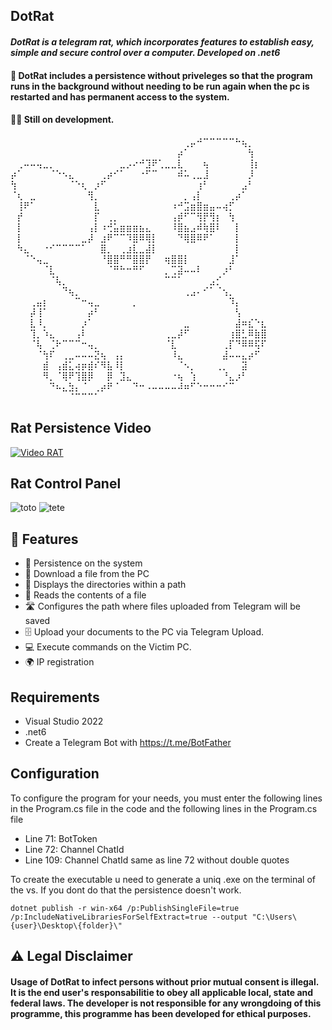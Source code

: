 ## DotRat

#### <i>DotRat is a telegram rat, which incorporates features to establish easy, simple and secure control over a computer. Developed on .net6</i>

#### <p>🔐 DotRat includes a persistence without priveleges so that the program runs in the background without needing to be run again when the pc is restarted and has permanent access to the system.</p>

#### <p>👨‍💻 Still on development.</p>
⠀⠀⠀⠀⠀⠀⠀⠀⠀⠀⠀⠀⠀⠀⠀⠀⠀⠀⠀⠀⠀⠀⠀⠀⠀⠀⠀⢀⡤⠚⠉⠉⠉⠉⠉⠓⢦⡀⠀⠀
⠀⠀⠀⠀⠀⠀⠀⠀⠀⠀⠀⠀⠀⠀⠀⠀⠀⠀⠀⠀⠀⠀⠀⠀⠀⠀⡴⠁⠀⠀⠀⠀⠀⠀⠀⠀⠀⢳⠀⠀
⠀⢀⠤⠤⢤⣀⡀⠀⠀⠀⠀⠀⠀⠀⠀⠀⠀⣀⡠⠔⠚⣹⠟⢁⣀⣀⣇⠀⠀⠀⢦⠀⠀⠀⠀⠀⠀⢸⡆⠀
⡴⠁⠀⠀⠀⠀⠈⠑⠢⣄⠀⠀⠀⠀⢀⡴⠊⠁⠀⠀⠐⠋⠉⠀⠀⠀⠾⠥⢀⣀⣸⠀⠀⠀⠀⠀⠀⡸⠀⠀
⢳⠀⠀⠀⠀⠀⠀⠀⠀⠈⠑⢆⠀⡰⠋⠀⠀⠀⠀⠀⠀⠀⠀⠀⠀⠀⠀⠀⠀⢰⠃⠀⠀⠀⠀⠀⣠⠃⠀⠀
⠈⢆⠀⣀⠀⠀⠀⠀⠀⠀⠀⠀⢻⡀⠀⠀⠀⠀⠀⠀⠀⠀⠀⠀⠀⠀⠀⡀⢠⡇⠀⠀⠀⠀⢀⡴⠁⠀⠀⠀
⠀⢸⠟⠁⠀⠀⠀⠀⠀⠀⠀⠀⠀⣇⠀⠀⠀⠀⠀⠀⠀⠀⠀⠀⠀⠰⠚⣩⣶⣿⣶⣤⠤⢴⡋⠀⠀⠀⠀⠀
⠀⡞⠀⠀⠀⠀⠀⠀⠀⠀⠀⠀⠀⡏⠀⢀⡀⠀⠀⠀⠀⠀⠀⠀⠀⢠⡾⠋⠉⢻⡟⢻⡆⠀⢳⠀⠀⠀⠀⠀
⠀⡇⠀⠀⠀⠀⠀⠀⠀⠀⠀⠀⢠⡇⠰⢚⣥⣶⣶⣶⣦⣄⠀⠀⠀⠸⣿⣦⣠⠾⢷⣿⠇⠀⠀⡇⠀⠀⠀⠀
⠀⡇⠀⠀⠀⠀⠀⠀⠀⠀⠀⣀⡼⠀⣰⠟⠉⠉⠹⣿⠿⢿⡇⠀⠀⠀⠙⢿⣿⠿⠟⠁⠀⠀⠀⡇⠀⠀⠀⠀
⠀⠳⣄⠀⠀⠐⠊⠉⠉⠉⠉⠁⠀⠀⣿⡀⠀⢀⣰⣇⣀⣼⡇⠀⠀⠀⠀⠀⠀⠀⠀⠀⠀⠀⠀⡇⠀⠀⠀⠀
⠀⠀⠈⠑⢤⣀⠀⠀⠀⠀⠀⠀⠀⠀⠘⣿⣿⠛⠛⣿⣿⡟⠀⠀⢶⣿⣿⡇⠀⠀⠀⠀⠀⠀⣸⠁⠀⠀⠀⠀
⠀⠀⠀⠀⠀⠈⣇⠀⠀⠀⠀⠀⠀⠀⠀⠈⠛⠓⠒⠛⠋⠀⠀⠀⡀⢉⣽⠤⠤⠇⠀⠀⠀⡰⠃⠀⠀⠀⠀⠀
⠀⠀⠀⠀⠀⠀⠈⢧⡀⠀⠀⠀⠀⠀⠀⠀⠀⠀⠀⠀⠀⠀⠀⠀⠉⠉⠁⠀⠀⠀⠀⣠⡊⠀⠀⠀⠀⠀⠀⠀
⠀⠀⠀⠀⠀⠀⠀⠀⠙⢦⡀⠀⠀⠀⠀⠀⠀⠀⠀⠀⠀⠀⠀⠀⠀⠀⠀⢀⣠⠄⠊⠁⠈⢢⡀⠀⠀⠀⠀⠀
⠀⠀⠀⢀⣤⡆⠀⠀⠀⠀⠉⠒⢤⣀⠀⠀⠀⠀⠀⡀⠀⠀⠀⠀⠀⠀⠀⠀⠀⠀⠀⠀⠀⠀⠹⡄⠀⠀⠀⠀
⠀⠀⠀⡼⢸⠁⠀⠀⠀⠀⠀⠀⡴⠃⠀⠀⠀⠀⠀⠀⠀⠀⠀⠀⠀⠀⠀⠀⠀⠀⠀⠀⠀⠀⠀⢣⠀⠀⠀⠀
⠀⠀⠀⣇⠸⡀⠀⠀⠀⠀⠀⡰⠁⠀⠀⠀⠀⠀⠀⠀⠀⠀⠀⠀⠀⠀⠀⣀⠀⠀⠀⠀⠀⠀⠀⣼⠶⣎⠑⣆
⠀⠀⠀⢹⡀⠱⣄⠀⠀⠀⢠⠇⠀⠀⠀⠀⠀⠀⠀⠀⠀⠀⠀⠀⢀⣀⡼⠋⠀⠀⠀⠀⠀⠀⢰⣿⣃⠿⣷⣿
⠀⠀⠀⠈⢧⠀⢈⠗⠉⠉⠉⠒⢤⡀⠀⠀⠀⠀⠀⠀⠀⠀⠀⠀⠈⣇⠀⠀⠀⠀⠀⠀⠀⢀⡏⠙⠿⠿⢯⠏
⠀⠀⠀⠀⠈⢳⠏⠀⢀⣀⠤⠤⠤⣝⢦⠀⢠⡄⠀⠀⠀⠀⠀⠀⠀⠸⣄⠀⠀⠀⠀⠀⠀⣼⠤⠤⣄⡴⠋⠀
⠀⠀⠀⠀⠀⣾⠀⢠⣾⣅⢴⡶⣾⠎⠻⣧⠸⡇⠀⠀⠀⠀⠀⠀⠀⠀⠈⠢⡀⠀⠀⠀⢀⡀⠀⠀⣽⠀⠀⠀
⠀⠀⠀⠀⠀⠻⡀⠈⢿⠟⢹⣿⡿⠀⠀⡿⠀⣹⣄⠀⠀⠀⠀⠀⠀⠐⢦⠀⢱⠀⠀⠀⠀⠘⣄⡰⠃⠀⠀⠀
⠀⠀⠀⠀⠀⠀⠙⠦⣄⣳⡄⠈⠀⢀⡴⠟⠈⠀⠀⠙⠒⠠⠤⠤⠤⠤⠼⠶⠋⠑⠒⠒⠒⠊⠉⠀⠀⠀⠀⠀
⠀⠀⠀⠀⠀⠀⠀⠀⠀⠈⠉⠉⠉⠁⠀⠀⠀⠀⠀⠀⠀⠀⠀⠀⠀⠀⠀⠀⠀⠀⠀⠀⠀⠀⠀⠀⠀⠀⠀⠀

## Rat Persistence Video 

[![Video RAT](https://i.ytimg.com/vi/B8ZWy7QvyGM/sddefault.jpg)](https://streamable.com/vaye57)

## Rat Control Panel 
![toto](https://i.imgur.com/y0bGQEM.png) ![tete](https://i.imgur.com/igLrhtP.png)

## 📌 Features

- 🔐 Persistence on the system 
- 📩 Download a file from the PC
- 📁 Displays the directories within a path
- 📖 Reads the contents of a file
- 🛣️ Configures the path where files uploaded from Telegram will be saved
- 🗄️ Upload your documents to the PC via Telegram Upload.
- 💻 Execute commands on the Victim PC.
- 🌍 IP registration

## Requirements

- Visual Studio 2022
- .net6
- Create a Telegram Bot with https://t.me/BotFather

## Configuration

To configure the program for your needs, you must enter the following lines in the Program.cs file in the code and the following lines in the Program.cs file

- Line 71: BotToken 
- Line 72: Channel ChatId
- Line 109: Channel ChatId same as line 72 without double quotes

To create the executable u need to generate a uniq .exe on the terminal of the vs. If you dont do that the persistence doesn't work.

```dotnet publish -r win-x64 /p:PublishSingleFile=true /p:IncludeNativeLibrariesForSelfExtract=true --output "C:\Users\{user}\Desktop\{folder}\"```


## ⚠️ Legal Disclaimer
#### <p>Usage of DotRat to infect persons without prior mutual consent is illegal. It is the end user's responsabilitie to obey all applicable local, state and federal laws. The developer is not responsible for any wrongdoing of this programme, this programme has been developed for ethical purposes. </p>
